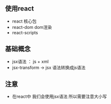 ## 使用react
- react  核心包
- react-dom dom渲染
- react-scripts

## 基础概念
- jsx语法 ： js + xml
- jsx-transform -> jsx 语法转换成js语法


## 注意
- 在react中 我们会使用jsx语法  所以需要注意大小写